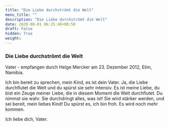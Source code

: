 ```yaml
---
title: "Die Liebe durchströmt die Welt"
menu_title: ""
description: "Die Liebe durchströmt die Welt"
date: 2020-08-01 06:25:48+00:58
draft: False
hidden: True
weight:
---
```

### Die Liebe durchströmt die Welt

Vater - empfangen durch Helge Mercker am 23. Dezember 2012, Elim, Namibia.

Ich bin bereit zu sprechen, mein Kind, es ist dein Vater.  Ja, die Liebe durchflutet die Welt und du spürst sie sehr intensiv. Es ist meine Liebe, du bist ein Zeuge meiner Liebe, die in diesem Moment die Welt durchflutet. Du nimmst sie wahr. Sie durchdringt alles, was ist! Sie wird stärker werden, und sei bereit, mein liebes Kind!  Du spürst es, ich bin froh. Es wird noch mehr kommen.  

Ich liebe dich, Vater.
